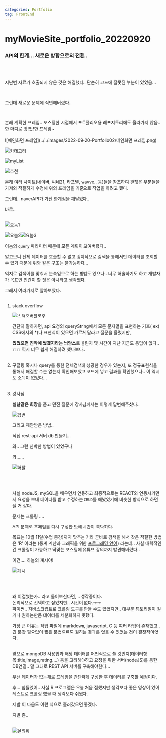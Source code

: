 ```yaml
---
categories: Portfolio	
tag: FrontEnd
---
```




<h1>myMovieSite_portfolio_20220920</h1> 

<h3>API의 한계... 새로운 방향으로의 전환..</h3>

<br><br>

지난번 자료가 호출되지 않은 것은 해결했다.. 단순히 코드에 잘못된 부분이 있었음... 

<br>

그런데 새로운 문제에 직면해버렸다..

<br>

본래 계획한 프레임.. 포스팅한 시점에서 포트폴리오용 레포지토리에도 올라가지 않음.. 한 마디로 땃!땃!한 프레임~<br><br>
![메인화면 프레임](../../images/2022-09-20-Portfolio02/메인화면 프레임.png)

![카테고리](../../images/2022-09-20-Portfolio02/카테고리.png)

![myList](../../images/2022-09-20-Portfolio02/myList.png)

![추천](../../images/2022-09-20-Portfolio02/추천.png)

본래 여러 사이트(네이버, 씨네21, 라프텔, wavve.. 등)들을 참조하여 괜찮은 부분들을 가져와 적절하게 수정해 위의 프레임을 기준으로 작업을 하려고 했다.<br>

그런데.. naverAPI가 가진 한계점을 깨달았다..<br>

바로..<br><br>

![요놈1](../../images/2022-09-20-Portfolio02/요놈1.png)

![요놈2](../../images/2022-09-20-Portfolio02/요놈2.png)![요놈3](../../images/2022-09-20-Portfolio02/요놈3.png)

이놈의 `query` 파라미터 때문에 모든 계획이 꼬여버렸다..<br>

알고보니 전체 데이터를 호출할 수 없고 강제적으로 검색을 통해서만 데이터를 조회할 수 있기 때문에 위와 같은 구조는 불가능하다...<br>

억지로 검색어를 맞춰서 눈속임으로 하는 방법도 있으나.. 너무 허술하기도 하고 개발자가 목표인 인간이 할 짓은 아니라고 생각했다. <br>

그래서 여러가지로 알아보았다. <br><br>

1. stack overflow

   ![스택오버플로우](../../images/2022-09-20-Portfolio02/스택오버플로우.png)

   간단히 말하자면, api 요청의 queryString에서 모든 문자열을 표현하는 기호( ex) CSS에서의 *)나 표현식이 있으면 가르쳐 달라고 질문을 올렸지만,

   **있었으면 진작에 썼겠지라는 늬앙스**로 올린지 몇 시간이 지난 지금도 응답이 없다..ㅠㅠ 역시 너무 쉽게 해결하려 했나보다.. <br><br>

2. 구글링
   혹시나 query를 통한 전체검색에 성공한 경우가 있는지, 또 정규표현식을 통해서 해결할 수는 없는지 확인해보았고 코드에 넣고 결과를 확인했으나.. 이 역시도 소득이 없었다... <br><br>

3. 강사님

   **실낱같은 희망**을 품고 던진 질문에 강사님께서는 이렇게 답변해주셨다.. <br>

   ![답변](../../images/2022-09-20-Portfolio02/답변.jpg)

   그리고 제안받은 방법..<br>

   직접 rest-api 서버 db 만들기... <br>

   와.. 그런 신박한 방법이 있었구나 <br>

   와......<br>

   ![허탈](../../images/2022-09-20-Portfolio02/허탈.png)

   <br><br>

   사실 nodeJS, mySQL을 배우면서 연동하고 최종적으로는 REACT와 연동시키면서 요청을 보내 데이터를 받고 수정하는 `CRUD`를 해봤었기에 비슷한 방식으로 하면 될 거 같다.<br>

   문제는 크롤링 .... <br>

   API 문제로 프레임을 다시 구성한 탓에 시간이 촉박하다.<br>

   목표는 10월 11일(수업 종강)까지 맞추는 거라 곧바로 검색을 해서 찾은 적절한 방법은 'R' 이라는 (통계 계산과 그래픽을 위한 [프로그래밍 언어](https://ko.wikipedia.org/wiki/프로그래밍_언어)) 라는데.. 사실 매력적인건 크롤링이 가능하고 딱맞는 포스팅에 유튜브 강의까지 발견해버렸다.. <br>

   이건.... 하늘의 계시야!<br>

   ![계시](../../images/2022-09-20-Portfolio02/계시.jpg)

   <br><br>

   왜 이걸썼는가.. 라고 물어보신다면, .. 생각중이다. <br>
   논리적으로 선택하고 싶었지만.. 시간이 없다.ㅜㅜ<br>
   파이썬.. 자바스크립트로 크롤링 도구를 만들 수도 있었지만.. 대부분 튜토리얼이 길거나 원하는만큼 데이터를 세분화하지 못했다. <br>

   가장 큰 이유는 작업 파일에 markdown, javascript, C 등 여러 타입이 존재했고.. 긴 문장 필요없이 짧은 문법으로도 원하는 결과를 얻을 수 있었는 것이 결정적이었다.<br><br>

   앞으로 mongoDB 사용법과 해당 데이터를 어떤식으로 쓸 것인지(데이터항목:title,image,rating....) 등을 고려해야하고 요청을 위한 서버(nodeJS)를 통한 DB연결.. 말 그대로 REST API 서버를 구축해야한다... <br>

   우선 데이터가 없는채로 프레임을 간단하게 구성한 후 데이터를 구축할 예정이다. <br>

   후... 힘들었어.. 사실 R 프로그램은 오늘 처음 접했지만 생각보다 좋은 영상이 있어 테스트로 크롤링 했을 때 생각보다 쉬웠다. <br>

   제발 이 다음도 이런 식으로 흘러갔으면 좋겠다.<br>

   지발 좀.. <br><br>

   ![살려줘](../../images/2022-09-20-Portfolio02/살려줘.png)

   

   

   